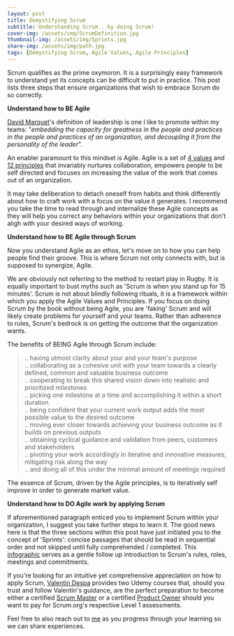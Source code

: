 ```yaml
---
layout: post
title: Demystifying Scrum
subtitle: Understanding Scrum.. by doing Scrum! 
cover-img: /assets/img/ScrumDefinition.jpg
thumbnail-img: /assets/img/Sprints.jpg
share-img: /assets/img/path.jpg
tags: [Demystifying Scrum, Agile Values, Agile Principles]
---
```


Scrum qualifies as the prime oxymoron. It is a surprisingly easy framework to understand yet its concepts can be difficult to put in practice. This post lists three steps that ensure organizations that wish to embrace Scrum do so correctly. 

**Understand how to BE Agile**

[David Marquet](https://www.youtube.com/watch?v=OqmdLcyES_Q)'s definition of leadership is one I like to promote within my teams: "*embedding the capacity for greatness in the people and practices in the people and practices of an organization, and decoupling it from the personality of the leader*".

An enabler paramount to this mindset is Agile. Agile is a set of [4 values](https://agilemanifesto.org/) and [12 principles](https://agilemanifesto.org/principles.html) that invariably nurtures collaboration, empowers people to be self directed and focuses on increasing the value of the work that comes out of an organization. 

It may take deliberation to detach oneself from habits and think differently about how to craft work with a focus on the value it generates. I recommend you take the time to read through and internalize these Agile concepts as they will help you correct any behaviors within your organizations that don't aligh with your desired ways of working.

**Understand how to BE Agile through Scrum**

Now you understand Agile as an ethos, let's move on to how you can help people find their groove. This is where Scrum not only connects with, but is supposed to synergize, Agile. 

We are obviously not referring to the method to restart play in Rugby. It is equally important to bust myths such as 'Scrum is when you stand up for 15 minutes'. Scrum is not about blindly following rituals, it is a framework within which you apply the Agile Values and Principles. If you focus on doing Scrum by the book without being Agile, you are 'faking' Scrum and will likely create problems for yourself and your teams. Rather than adherence to rules, Scrum's bedrock is on getting the outcome that the organization wants. 

The benefits of BEING Agile through Scrum include:

> .. having utmost clarity about your and your team's purpose  
> .. collaborating as a cohesive unit with your team towards a clearly defined, common and valuable business outcome  
> .. cooperating to break this shared vision down into realistic and prioritized milestones  
> .. picking one milestone at a time and accomplishing it within a short duration  
> .. being confident that your current work output adds the most possible value to the desired outcome  
> .. moving ever closer towards achieving your business outcome as it builds on previous outputs  
> .. obtaining cyclical guidance and validation from peers, customers and stakeholders    
> .. pivoting your work accordingly in iterative and innovative measures, mitigating risk along the way  
> .. and doing all of this under the minimal amount of meetings required  

The essence of Scrum, driven by the Agile principles, is to iteratively self improve in order to generate market value. 

**Understand how to DO Agile work by applying Scrum**

If aforementioned paragraph enticed you to implement Scrum within your organization, I suggest you take further steps to learn it. The good news here is that the three sections within this post have just initiated you to the concept of 'Sprints': concise passages that should be read in sequential order and not skipped until fully comprehended / completed. This [infographic](https://www.knowledgehut.com/blog/agile/infographic-scrum-process-in-a-nutshell) serves as a gentle follow up introduction to Scrum's rules, roles, meetings and commitments.

If you're looking for an intuitive yet comprehensive appreciation on how to apply Scrum, [Valentin Despa](https://www.linkedin.com/in/vdespa/) provides two Udemy courses that, should you trust and follow Valentin's guidance, are the perfect preparation to become either a certified [Scrum Master](https://www.udemy.com/course/scrum-master-certification-preparation-mock-exam-questions-psm-i/) or a certified [Product Owner](https://www.udemy.com/course/scrum-product-owner-certification-prep-mock-exam-questions/) should you want to pay for Scrum.org's respective Level 1 assessments. 

Feel free to also reach out to [me](https://www.linkedin.com/in/mark-hanoteau-41649746/) as you progress through your learning so we can share experiences.
